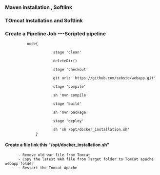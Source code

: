### Maven installation , Softlink
### TOmcat Installation and Softlink

### Create a Pipeline Job ---Scripted pipeline
              node{

                          stage 'clean'

                          deleteDir()

                          stage 'checkout'

                          git url: 'https://github.com/sebsto/webapp.git'

                          stage 'compile'

                          sh 'mvn compile'

                          stage 'build'

                          sh 'mvn package'

                          stage 'deploy'

                          sh 'sh /opt/docker_installation.sh'
                  }
                  
#### Create a file link this "/opt/docker_installation.sh"

          - Remove old war file from Tomcat
          - Copy the latest WAR file from Target folder to TomCat apache webapp folder
          - Restart the Tomcat Apache
